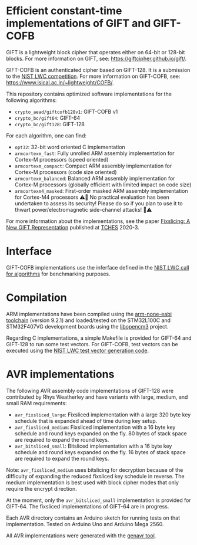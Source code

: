 # Efficient constant-time implementations of GIFT and GIFT-COFB

GIFT is a lightweight block cipher that operates either on 64-bit or 128-bit blocks. For more information on GIFT, see: https://giftcipher.github.io/gift/.

GIFT-COFB is an authenticated cipher based on GIFT-128. It is a submission to the [NIST LWC competition](https://csrc.nist.gov/projects/lightweight-cryptography). For more information on GIFT-COFB, see: https://www.isical.ac.in/~lightweight/COFB/.

This repository contains optimized software implementations for the following algorithms:

- `crypto_aead/giftcofb128v1`: GIFT-COFB v1  
- `crypto_bc/gift64`: GIFT-64  
- `crypto_bc/gift128`: GIFT-128  

For each algorithm, one can find:

- `opt32`: 32-bit word oriented C implementation  
- `armcortexm_fast`: Fully unrolled ARM assembly implementation for Cortex-M processors (speed oriented)
- `armcortexm_compact`: Compact ARM assembly implementation for Cortex-M processors (code size oriented)
- `armcortexm_balanced`: Balanced ARM assembly implementation for Cortex-M processors (globally efficient with limited impact on code size)
- `armcortexm4_masked`: First-order masked ARM assembly implementation for Cortex-M4 processors :warning::rotating_light: No practical evaluation has been undertaken to assess its security! Please do so if you plan to use it to thwart power/electromagnetic side-channel attacks! :rotating_light::warning: 

For more information about the implementations, see the paper [Fixslicing: A New GIFT Representation](https://eprint.iacr.org/2020/412.pdf) published at [TCHES](https://tches.iacr.org) 2020-3.

# Interface

GIFT-COFB implementations use the inferface defined in the [NIST LWC call for algorithms](https://csrc.nist.gov/CSRC/media/Projects/Lightweight-Cryptography/documents/final-lwc-submission-requirements-august2018.pdf) for benchmarking purposes.

# Compilation

ARM implementations have been compiled using the [arm-none-eabi toolchain](https://developer.arm.com/tools-and-software/open-source-software/developer-tools/gnu-toolchain/gnu-rm) (version 9.2.1) and loaded/tested on the STM32L100C and STM32F407VG development boards using the [libopencm3](https://github.com/libopencm3/libopencm3) project.

Regarding C implementations, a simple Makefile is provided for GIFT-64 and GIFT-128 to run some test vectors. For GIFT-COFB, test vectors can be executed using the [NIST LWC test vector generation code](https://csrc.nist.gov/CSRC/media/Projects/Lightweight-Cryptography/documents/TestVectorGen.zip).

# AVR implementations

The following AVR assembly code implementations of GIFT-128 were contributed
by Rhys Weatherley and have variants with large, medium, and small RAM
requirements:

- `avr_fixsliced_large`: Fixsliced implementation with a large 320 byte key schedule that is expanded ahead of time during key setup.
- `avr_fixsliced_medium`: Fixsliced implementation with a 16 byte key schedule and round keys expanded on the fly.  80 bytes of stack space are required to expand the round keys.
- `avr_bitsliced_small`: Bitsliced implementation with a 16 byte key schedule and round keys expanded on the fly.  16 bytes of stack space are required to expand the round keys.

Note: `avr_fixsliced_medium` uses bitslicing for decryption because of
the difficulty of expanding the reduced fixsliced key schedule in reverse.
The medium implementation is best used with block cipher modes that only
require the encrypt direction.

At the moment, only the `avr_bitsliced_small` implementation is provided
for GIFT-64.  The fixsliced implementations of GIFT-64 are in progress.

Each AVR directory contains an Arduino sketch for running tests on that
implementation.  Tested on Arduino Uno and Arduino Mega 2560.

All AVR implementations were generated with the
[genavr tool](https://github.com/rweather/lightweight-crypto/tree/master/src/genavr).
